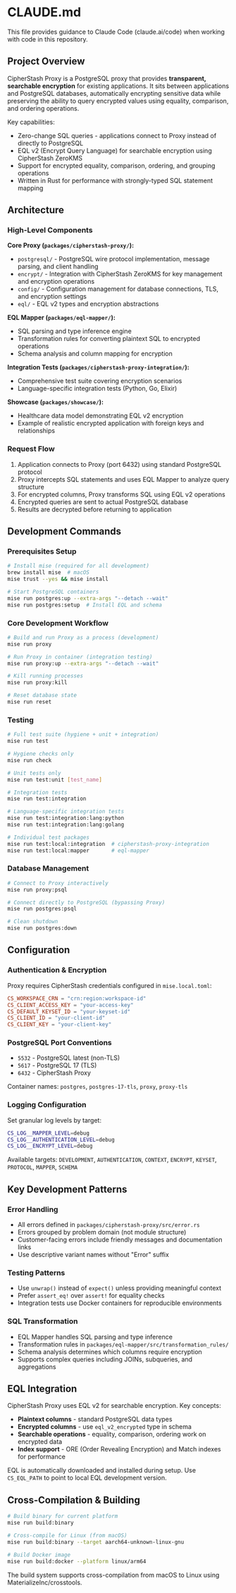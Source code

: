 # CLAUDE.md

This file provides guidance to Claude Code (claude.ai/code) when working with code in this repository.

## Project Overview

CipherStash Proxy is a PostgreSQL proxy that provides **transparent, searchable encryption** for existing applications. It sits between applications and PostgreSQL databases, automatically encrypting sensitive data while preserving the ability to query encrypted values using equality, comparison, and ordering operations.

Key capabilities:
- Zero-change SQL queries - applications connect to Proxy instead of directly to PostgreSQL
- EQL v2 (Encrypt Query Language) for searchable encryption using CipherStash ZeroKMS
- Support for encrypted equality, comparison, ordering, and grouping operations
- Written in Rust for performance with strongly-typed SQL statement mapping

## Architecture

### High-Level Components

**Core Proxy (`packages/cipherstash-proxy/`):**
- `postgresql/` - PostgreSQL wire protocol implementation, message parsing, and client handling
- `encrypt/` - Integration with CipherStash ZeroKMS for key management and encryption operations
- `config/` - Configuration management for database connections, TLS, and encryption settings
- `eql/` - EQL v2 types and encryption abstractions

**EQL Mapper (`packages/eql-mapper/`):**
- SQL parsing and type inference engine
- Transformation rules for converting plaintext SQL to encrypted operations
- Schema analysis and column mapping for encryption

**Integration Tests (`packages/cipherstash-proxy-integration/`):**
- Comprehensive test suite covering encryption scenarios
- Language-specific integration tests (Python, Go, Elixir)

**Showcase (`packages/showcase/`):**
- Healthcare data model demonstrating EQL v2 encryption
- Example of realistic encrypted application with foreign keys and relationships

### Request Flow

1. Application connects to Proxy (port 6432) using standard PostgreSQL protocol
2. Proxy intercepts SQL statements and uses EQL Mapper to analyze query structure
3. For encrypted columns, Proxy transforms SQL using EQL v2 operations
4. Encrypted queries are sent to actual PostgreSQL database
5. Results are decrypted before returning to application

## Development Commands

### Prerequisites Setup
```bash
# Install mise (required for all development)
brew install mise  # macOS
mise trust --yes && mise install

# Start PostgreSQL containers
mise run postgres:up --extra-args "--detach --wait"
mise run postgres:setup  # Install EQL and schema
```

### Core Development Workflow
```bash
# Build and run Proxy as a process (development)
mise run proxy

# Run Proxy in container (integration testing)
mise run proxy:up --extra-args "--detach --wait"

# Kill running processes
mise run proxy:kill

# Reset database state
mise run reset
```

### Testing
```bash
# Full test suite (hygiene + unit + integration)
mise run test

# Hygiene checks only
mise run check

# Unit tests only
mise run test:unit [test_name]

# Integration tests
mise run test:integration

# Language-specific integration tests
mise run test:integration:lang:python
mise run test:integration:lang:golang

# Individual test packages
mise run test:local:integration  # cipherstash-proxy-integration
mise run test:local:mapper       # eql-mapper
```

### Database Management
```bash
# Connect to Proxy interactively
mise run proxy:psql

# Connect directly to PostgreSQL (bypassing Proxy)
mise run postgres:psql

# Clean shutdown
mise run postgres:down
```

## Configuration

### Authentication & Encryption
Proxy requires CipherStash credentials configured in `mise.local.toml`:
```toml
CS_WORKSPACE_CRN = "crn:region:workspace-id"
CS_CLIENT_ACCESS_KEY = "your-access-key"
CS_DEFAULT_KEYSET_ID = "your-keyset-id"
CS_CLIENT_ID = "your-client-id"
CS_CLIENT_KEY = "your-client-key"
```

### PostgreSQL Port Conventions
- `5532` - PostgreSQL latest (non-TLS)
- `5617` - PostgreSQL 17 (TLS)
- `6432` - CipherStash Proxy

Container names: `postgres`, `postgres-17-tls`, `proxy`, `proxy-tls`

### Logging Configuration
Set granular log levels by target:
```bash
CS_LOG__MAPPER_LEVEL=debug
CS_LOG__AUTHENTICATION_LEVEL=debug
CS_LOG__ENCRYPT_LEVEL=debug
```

Available targets: `DEVELOPMENT`, `AUTHENTICATION`, `CONTEXT`, `ENCRYPT`, `KEYSET`, `PROTOCOL`, `MAPPER`, `SCHEMA`

## Key Development Patterns

### Error Handling
- All errors defined in `packages/cipherstash-proxy/src/error.rs`
- Errors grouped by problem domain (not module structure)
- Customer-facing errors include friendly messages and documentation links
- Use descriptive variant names without "Error" suffix

### Testing Patterns
- Use `unwrap()` instead of `expect()` unless providing meaningful context
- Prefer `assert_eq!` over `assert!` for equality checks
- Integration tests use Docker containers for reproducible environments

### SQL Transformation
- EQL Mapper handles SQL parsing and type inference
- Transformation rules in `packages/eql-mapper/src/transformation_rules/`
- Schema analysis determines which columns require encryption
- Supports complex queries including JOINs, subqueries, and aggregations

## EQL Integration

CipherStash Proxy uses EQL v2 for searchable encryption. Key concepts:

- **Plaintext columns** - standard PostgreSQL data types
- **Encrypted columns** - use `eql_v2_encrypted` type in schema
- **Searchable operations** - equality, comparison, ordering work on encrypted data
- **Index support** - ORE (Order Revealing Encryption) and Match indexes for performance

EQL is automatically downloaded and installed during setup. Use `CS_EQL_PATH` to point to local EQL development version.

## Cross-Compilation & Building

```bash
# Build binary for current platform
mise run build:binary

# Cross-compile for Linux (from macOS)
mise run build:binary --target aarch64-unknown-linux-gnu

# Build Docker image
mise run build:docker --platform linux/arm64
```

The build system supports cross-compilation from macOS to Linux using MaterializeInc/crosstools.
